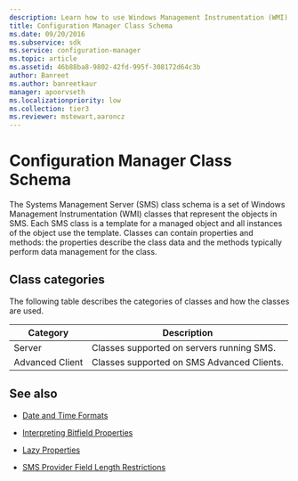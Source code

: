 ```yaml
---
description: Learn how to use Windows Management Instrumentation (WMI) classes that represent the objects in SMS as templates for managed objects.
title: Configuration Manager Class Schema
ms.date: 09/20/2016
ms.subservice: sdk
ms.service: configuration-manager
ms.topic: article
ms.assetid: 46b88ba8-9802-42fd-995f-308172d64c3b
author: Banreet
ms.author: banreetkaur
manager: apoorvseth
ms.localizationpriority: low
ms.collection: tier3
ms.reviewer: mstewart,aaroncz 
---
```

# Configuration Manager Class Schema
The Systems Management Server (SMS) class schema is a set of Windows Management Instrumentation (WMI) classes that represent the objects in SMS. Each SMS class is a template for a managed object and all instances of the object use the template. Classes can contain properties and methods: the properties describe the class data and the methods typically perform data management for the class.

## Class categories

The following table describes the categories of classes and how the classes are used.  

|Category|Description|  
|--------------|-----------------|  
|Server|Classes supported on servers running SMS.|  
|Advanced Client|Classes supported on SMS Advanced Clients.|  

## See also

- [Date and Time Formats](../../../develop/core/understand/date-and-time-formats.md)  

- [Interpreting Bitfield Properties](../../../develop/core/understand/interpreting-bitfield-properties.md)  

- [Lazy Properties](../../../develop/core/understand/lazy-properties.md)  

- [SMS Provider Field Length Restrictions](../../../develop/core/understand/sms-provider-field-length-restrictions.md)  
